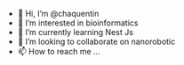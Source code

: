 - 👋 Hi, I’m @chaquentin
- 👀 I’m interested in bioinformatics
- 🌱 I’m currently learning Nest Js
- 💞️ I’m looking to collaborate on nanorobotic
- 📫 How to reach me ...

<!---
chaquentin/chaquentin is a ✨ special ✨ repository because its `README.md` (this file) appears on your GitHub profile.
You can click the Preview link to take a look at your changes.
--->

